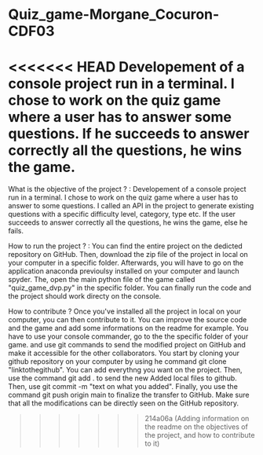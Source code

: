 # Quiz_game-Morgane_Cocuron-CDF03
<<<<<<< HEAD
Developement of a console project run in a terminal. I chose to work on the quiz game where a user has to answer some questions. If he succeeds to answer correctly all the questions, he wins the game. 
=======

What is the objective of the project ? : Developement of a console project run in a terminal. I chose to work on the quiz game where a user has to answer to some questions. I called an API in the project to generate existing questions with a specific difficulty level, category, type etc. If the user succeeds to answer correctly all the questions, he wins the game, else he fails. 

How to run the project ? : You can find the entire project on the dedicted repository on GitHub. Then, download the zip file of the project in local on your computer in a specific folder. Afterwards, you will have to go on the application anaconda previoulsy installed on your computer and launch spyder. The, open the main python file of the game called "quiz_game_dvp.py" in the specific folder. You can finally run the code and the project should work directy on the console. 

How to contribute ? Once you've installed all the project in local on your computer, you can then contribute to it. You can improve the source code and the game and add some informations on the readme for example. You have to use your console commander, go to the the specific folder of your game. and use git commands to send the modified project on GitHub and make it accessible for the other collaborators. You start by cloning your github repository on your computer by using he command git clone "linktothegithub".  You can add everythng you want on the project. Then,  use the command git add . to send the new Added local files to github. Then, use git commit -m "text on what you added".  Finally, you use the command git push origin main to finalize the transfer to GitHub. Make sure that all the modifications can be directly seen on the GitHub repository. 

>>>>>>> 214a06a (Adding information on the readme on the objectives of the project, and how to contribute to it)
